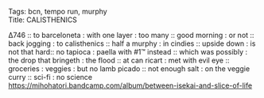 Tags: bcn, tempo run, murphy  
Title: CALISTHENICS
  
∆746 :: to barceloneta : with one layer : too many :: good morning : or not :: back jogging : to calisthenics :: half a murphy : in cindies :: upside down : is not that hard:: no tapioca : paella with #1™ instead :: which was possibly : the drop that bringeth : the flood :: at can ricart : met with evil eye :: groceries : veggies : but no lamb picado :: not enough salt : on the veggie curry :: sci-fi : no science
<https://mihohatori.bandcamp.com/album/between-isekai-and-slice-of-life>